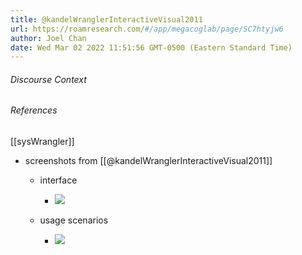 ```yaml
---
title: @kandelWranglerInteractiveVisual2011
url: https://roamresearch.com/#/app/megacoglab/page/SC7htyjw6
author: Joel Chan
date: Wed Mar 02 2022 11:51:56 GMT-0500 (Eastern Standard Time)
---
```




###### Discourse Context



###### References

[[sysWrangler]]

- screenshots from [[@kandelWranglerInteractiveVisual2011]]

    - interface

        - ![](https://firebasestorage.googleapis.com/v0/b/firescript-577a2.appspot.com/o/imgs%2Fapp%2Fmegacoglab%2FXmQQX109iN.png?alt=media&token=cf1b1ca2-f75b-4e9b-8c2d-65e5f7ed47e5)

    - usage scenarios

        - ![](https://firebasestorage.googleapis.com/v0/b/firescript-577a2.appspot.com/o/imgs%2Fapp%2Fmegacoglab%2FjevTb1LXYj.png?alt=media&token=390d7b7b-57b1-4aca-a632-f7cfa3e9491a)
